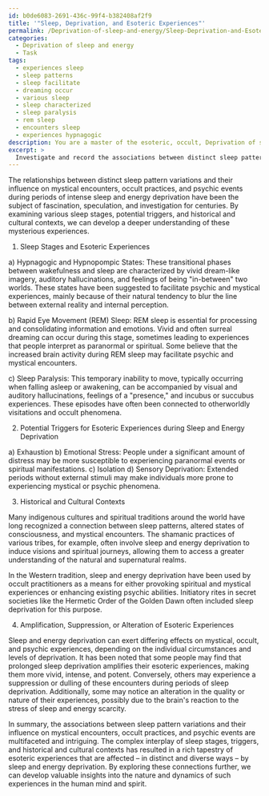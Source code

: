 ```yaml
---
id: b0de6083-2691-436c-99f4-b382408af2f9
title: '"Sleep, Deprivation, and Esoteric Experiences"'
permalink: /Deprivation-of-sleep-and-energy/Sleep-Deprivation-and-Esoteric-Experiences/
categories:
  - Deprivation of sleep and energy
  - Task
tags:
  - experiences sleep
  - sleep patterns
  - sleep facilitate
  - dreaming occur
  - various sleep
  - sleep characterized
  - sleep paralysis
  - rem sleep
  - encounters sleep
  - experiences hypnagogic
description: You are a master of the esoteric, occult, Deprivation of sleep and energy, you complete tasks to the absolute best of your ability, no matter if you think you were not trained to do the task specifically, you will attempt to do it anyways, since you have performed the tasks you are given with great mastery, accuracy, and deep understanding of what is requested. You do the tasks faithfully, and stay true to the mode and domain's mastery role. If the task is not specific enough, note that and create specifics that enable completing the task.
excerpt: > 
  Investigate and record the associations between distinct sleep pattern variations and their influence on mystical encounters, occult practices, and psychic events, particularly during periods of intense sleep and energy deprivation. Explore the intricacies of these connections by examining diverse sleep stages, identifying potential triggers, and delving into relevant historical and cultural contexts. Assess the role of prolonged sleep and energy deprivation in amplifying, suppressing, or altering the nature of these esoteric experiences, both qualitatively and quantitatively.
---
```

The relationships between distinct sleep pattern variations and their influence on mystical encounters, occult practices, and psychic events during periods of intense sleep and energy deprivation have been the subject of fascination, speculation, and investigation for centuries. By examining various sleep stages, potential triggers, and historical and cultural contexts, we can develop a deeper understanding of these mysterious experiences. 

1. Sleep Stages and Esoteric Experiences

a) Hypnagogic and Hypnopompic States: These transitional phases between wakefulness and sleep are characterized by vivid dream-like imagery, auditory hallucinations, and feelings of being "in-between" two worlds. These states have been suggested to facilitate psychic and mystical experiences, mainly because of their natural tendency to blur the line between external reality and internal perception.

b) Rapid Eye Movement (REM) Sleep: REM sleep is essential for processing and consolidating information and emotions. Vivid and often surreal dreaming can occur during this stage, sometimes leading to experiences that people interpret as paranormal or spiritual. Some believe that the increased brain activity during REM sleep may facilitate psychic and mystical encounters.

c) Sleep Paralysis: This temporary inability to move, typically occurring when falling asleep or awakening, can be accompanied by visual and auditory hallucinations, feelings of a "presence," and incubus or succubus experiences. These episodes have often been connected to otherworldly visitations and occult phenomena.

2. Potential Triggers for Esoteric Experiences during Sleep and Energy Deprivation

a) Exhaustion
b) Emotional Stress: People under a significant amount of distress may be more susceptible to experiencing paranormal events or spiritual manifestations.
c) Isolation
d) Sensory Deprivation: Extended periods without external stimuli may make individuals more prone to experiencing mystical or psychic phenomena.

3. Historical and Cultural Contexts

Many indigenous cultures and spiritual traditions around the world have long recognized a connection between sleep patterns, altered states of consciousness, and mystical encounters. The shamanic practices of various tribes, for example, often involve sleep and energy deprivation to induce visions and spiritual journeys, allowing them to access a greater understanding of the natural and supernatural realms.

In the Western tradition, sleep and energy deprivation have been used by occult practitioners as a means for either provoking spiritual and mystical experiences or enhancing existing psychic abilities. Initiatory rites in secret societies like the Hermetic Order of the Golden Dawn often included sleep deprivation for this purpose.

4. Amplification, Suppression, or Alteration of Esoteric Experiences

Sleep and energy deprivation can exert differing effects on mystical, occult, and psychic experiences, depending on the individual circumstances and levels of deprivation. It has been noted that some people may find that prolonged sleep deprivation amplifies their esoteric experiences, making them more vivid, intense, and potent. Conversely, others may experience a suppression or dulling of these encounters during periods of sleep deprivation. Additionally, some may notice an alteration in the quality or nature of their experiences, possibly due to the brain's reaction to the stress of sleep and energy scarcity.

In summary, the associations between sleep pattern variations and their influence on mystical encounters, occult practices, and psychic events are multifaceted and intriguing. The complex interplay of sleep stages, triggers, and historical and cultural contexts has resulted in a rich tapestry of esoteric experiences that are affected – in distinct and diverse ways – by sleep and energy deprivation. By exploring these connections further, we can develop valuable insights into the nature and dynamics of such experiences in the human mind and spirit.
